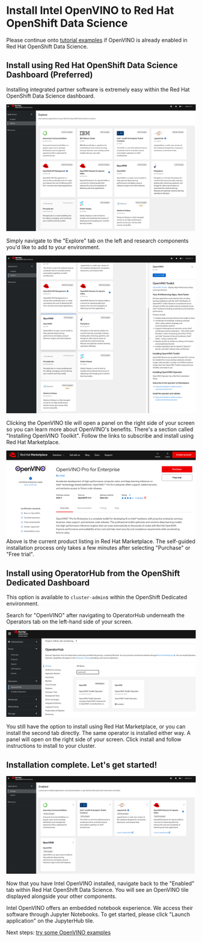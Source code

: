
# Install Intel OpenVINO to Red Hat OpenShift Data Science 

Please continue onto [tutorial examples](02_examples.md) if OpenVINO is already enabled in Red Hat OpenShift Data Science.

<!-- or you are using the sandbox cluster (future) -->

## Install using Red Hat OpenShift Data Science Dashboard (Preferred)

Installing integrated partner software is extremely easy within the Red Hat OpenShift Data Science dashboard. 

![rhods-dashboard-explore](./assets/img/rhods-dashboard-explore.png)

Simply navigate to the "Explore" tab on the left and research components you'd like to add to your environment. 

![openvino-get-started](./assets/img/openvino-get-started.png)

Clicking the OpenVINO tile will open a panel on the right side of your screen so you can learn more about OpenVINO's benefits. 
There's a section called "Installing OpenVINO Toolkit".
Follow the links to subscribe and install using Red Hat Marketplace. 

![openvino-rhm](./assets/img/openvino-rhm.png)
Above is the current product listing in Red Hat Marketplace. 
The self-guided installation process only takes a few minutes after selecting "Purchase" or "Free trial". 

<!-- get some docs to link out to this piece --> 

## Install using OperatorHub from the OpenShift Dedicated Dashboard

This option is available to `cluster-admin`s within the OpenShift Dedicated environment.

Search for "OpenVINO" after navigating to OperatorHub underneath the Operators tab on the left-hand side of your screen. 

![openvino-operatorhub](./assets/img/openvino-operatorhub.png)

You still have the option to install using Red Hat Marketplace, or you can install the second tab directly. 
The same operator is installed either way. 
A panel will open on the right side of your screen.
Click install and follow instructions to install to your cluster.


## Installation complete. Let's get started! 

![rhods-dashboard-enabled](./assets/img/rhods-dashboard-enabled.png)

Now that you have Intel OpenVINO installed, navigate back to the "Enabled" tab within Red Hat OpenShift Data Science. 
You will see an OpenVINO tile displayed alongside your other components.

Intel OpenVINO offers an embedded notebook experience. 
We access their software through Jupyter Notebooks.
To get started, please click "Launch application" on the JupyterHub tile.

Next steps: [try some OpenVINO examples](02_examples.md)
